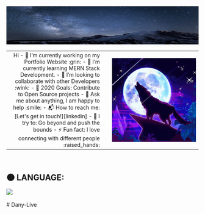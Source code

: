 <img src="https://github.com/Dany-Live/Dany-Live/blob/main/BANNER/649639.jpg" alt="Aditya Vikram Singh Banner" width="800" height="100"/>

<table style="width:100%"> 
    <tr> 
        <td style="text-align:right; width:50%">
            Hi
            - 🔭 I’m currently working on my Portfolio Website :grin:
            - 🌱 I’m currently learning MERN Stack Development.
            - 👯 I’m looking to collaborate with other Developers :wink:
            - 🥅 2020 Goals: Contribute to Open Source projects
            - 💬 Ask me about anything, I am happy to help :smile:
            - 📬 How to reach me: [Let's get in touch!][linkedin]
            - 🧗 I try to: Go beyond and push the bounds
            - ⚡ Fun fact: I love connecting with different people :raised_hands:
        </td> 
        <td style="text-align:center; width:50%">
            <img align="right" height="220px" alt="GIF" src="https://github.com/Dany-Live/Dany-Live/blob/main/BANNER/magic-wolf.gif"/>
        </td> 
    </tr> 
</table>

<br>

## 🌑 LANGUAGE:
<p align="left">
    <a href="https://www.java.com" target="_blank"> <img src="https://img.icons8.com/color/48/000000/java-coffee-cup-logo.png"/> </a>
</p># Dany-Live
